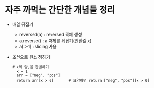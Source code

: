 # 자주 까먹는 간단한 개념들 정리

- 배열 뒤집기
  - reversed(a) : reversed 객체 생성
  - a.reverse() : a 자체를 뒤집기(반환값 x)
  - a[::-1] : slicing 사용

- 조건으로 원소 정하기
  ```
  # x의 양,음 판별하기
    x = 1
    arr = ["neg", "pos"]
    return arr[x > 0]       # 요약하면 return ["neg", "pos"][x > 0]
  ```
